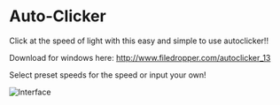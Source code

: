 # Auto-Clicker
Click at the speed of light with this easy and simple to use autoclicker!!

Download for windows here: http://www.filedropper.com/autoclicker_13

Select preset speeds for the speed or input your own!

![Interface](https://i.imgur.com/qgXkQ6f.png)
